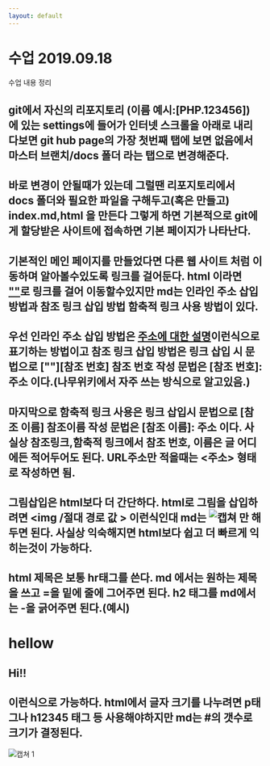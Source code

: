 ```yaml
---
layout: default
---
```


# 수업 2019.09.18
수업 내용 정리

## git에서 자신의 리포지토리 (이름 예시:[PHP.123456]) 에 있는 settings에 들어가 인터넷 스크롤을 아래로 내리다보면 git hub page의 가장 첫번째 탭에 보면 없음에서 마스터 브랜치/docs 폴더 라는 탭으로 변경해준다.<br>

## 바로 변경이 안될때가 있는데 그럴땐 리포지토리에서 docs 폴더와 필요한 파일을 구해두고(혹은 만들고) index.md,html 을 만든다 그렇게 하면 기본적으로 git에게 할당받은 사이트에 접속하면 기본 페이지가 나타난다.<br>

## 기본적인 메인 페이지를 만들었다면 다른 웹 사이트 처럼 이동하며 알아볼수있도록 링크를 걸어둔다. html 이라면 <a href ="~~~~">""</a>로 링크를 걸어 이동할수있지만 md는 인라인 주소 삽입 방법과 참조 링크 삽입 방법 함축적 링크 사용 방법이 있다.<br>

## 우선 인라인 주소 삽입 방법은 [주소에 대한 설명](~~~~~~)이런식으로 표기하는 방법이고 참조 링크 삽입 방법은 링크 삽입 시 문법으로 \[""]\[참조 번호] 참조 번호 작성 문법은 \[참조 번호]:주소 이다.(나무위키에서 자주 쓰는 방식으로 알고있음.)<br>

## 마지막으로 함축적 링크 사용은 링크 삽입시 문법으로 [참조 이름] 참조이름 작성 문법은 [참조 이름]: 주소 이다. 사실상 참조링크,함축적 링크에서 참조 번호, 이름은 글 어디에든 적어두어도 된다. URL주소만 적을때는 <주소> 형태로 작성하면 됨. <br>

## 그림삽입은 html보다 더 간단하다. html로 그림을 삽입하려면 <img /절대 경로 값 > 이런식인대 md는 ![캡쳐](./경로) 만 해두면 된다. 사실상 익숙해지면 html보다 쉽고 더 빠르게 익히는것이 가능하다. <br>

## html 제목은 보통 hr태그를 쓴다. md 에서는 원하는 제목을 쓰고 =을 밑에 줄에 그어주면 된다. h2 태그를 md에서는 -을 긁어주면 된다.(예시)

hellow
=============
Hi!!
---------

## 이런식으로 가능하다. html에서 글자 크기를 나누려면 p태그나 h12345 태그 등 사용해야하지만 md는 #의 갯수로 크기가 결정된다.
![캡쳐 1](./img/캡처.png)